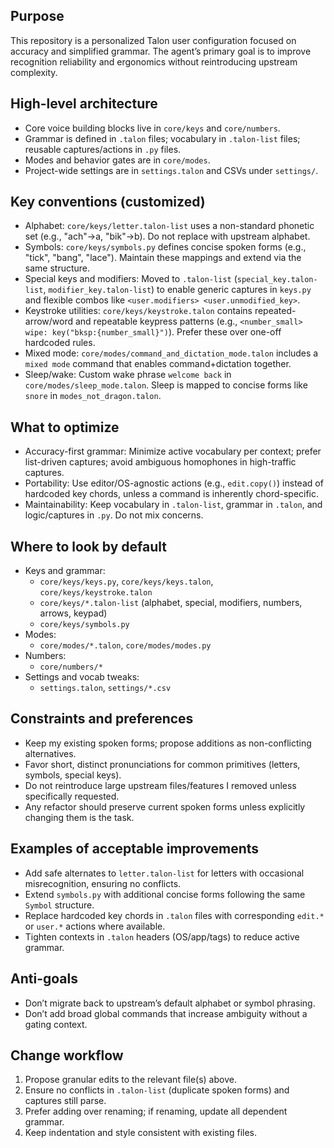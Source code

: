 ## Purpose

This repository is a personalized Talon user configuration focused on accuracy and simplified grammar. The agent’s primary goal is to improve recognition reliability and ergonomics without reintroducing upstream complexity.

## High-level architecture

- Core voice building blocks live in `core/keys` and `core/numbers`.
- Grammar is defined in `.talon` files; vocabulary in `.talon-list` files; reusable captures/actions in `.py` files.
- Modes and behavior gates are in `core/modes`.
- Project-wide settings are in `settings.talon` and CSVs under `settings/`.

## Key conventions (customized)

- Alphabet: `core/keys/letter.talon-list` uses a non-standard phonetic set (e.g., "ach"→a, "bik"→b). Do not replace with upstream alphabet.
- Symbols: `core/keys/symbols.py` defines concise spoken forms (e.g., "tick", "bang", "lace"). Maintain these mappings and extend via the same structure.
- Special keys and modifiers: Moved to `.talon-list` (`special_key.talon-list`, `modifier_key.talon-list`) to enable generic captures in `keys.py` and flexible combos like `<user.modifiers> <user.unmodified_key>`.
- Keystroke utilities: `core/keys/keystroke.talon` contains repeated-arrow/word and repeatable keypress patterns (e.g., `<number_small> wipe: key("bksp:{number_small}")`). Prefer these over one-off hardcoded rules.
- Mixed mode: `core/modes/command_and_dictation_mode.talon` includes a `mixed mode` command that enables command+dictation together.
- Sleep/wake: Custom wake phrase `welcome back` in `core/modes/sleep_mode.talon`. Sleep is mapped to concise forms like `snore` in `modes_not_dragon.talon`.

## What to optimize

- Accuracy-first grammar: Minimize active vocabulary per context; prefer list-driven captures; avoid ambiguous homophones in high-traffic captures.
- Portability: Use editor/OS-agnostic actions (e.g., `edit.copy()`) instead of hardcoded key chords, unless a command is inherently chord-specific.
- Maintainability: Keep vocabulary in `.talon-list`, grammar in `.talon`, and logic/captures in `.py`. Do not mix concerns.

## Where to look by default

- Keys and grammar:
  - `core/keys/keys.py`, `core/keys/keys.talon`, `core/keys/keystroke.talon`
  - `core/keys/*.talon-list` (alphabet, special, modifiers, numbers, arrows, keypad)
  - `core/keys/symbols.py`
- Modes:
  - `core/modes/*.talon`, `core/modes/modes.py`
- Numbers:
  - `core/numbers/*`
- Settings and vocab tweaks:
  - `settings.talon`, `settings/*.csv`

## Constraints and preferences

- Keep my existing spoken forms; propose additions as non-conflicting alternatives.
- Favor short, distinct pronunciations for common primitives (letters, symbols, special keys).
- Do not reintroduce large upstream files/features I removed unless specifically requested.
- Any refactor should preserve current spoken forms unless explicitly changing them is the task.

## Examples of acceptable improvements

- Add safe alternates to `letter.talon-list` for letters with occasional misrecognition, ensuring no conflicts.
- Extend `symbols.py` with additional concise forms following the same `Symbol` structure.
- Replace hardcoded key chords in `.talon` files with corresponding `edit.*` or `user.*` actions where available.
- Tighten contexts in `.talon` headers (OS/app/tags) to reduce active grammar.

## Anti-goals

- Don’t migrate back to upstream’s default alphabet or symbol phrasing.
- Don’t add broad global commands that increase ambiguity without a gating context.

## Change workflow

1. Propose granular edits to the relevant file(s) above.
2. Ensure no conflicts in `.talon-list` (duplicate spoken forms) and captures still parse.
3. Prefer adding over renaming; if renaming, update all dependent grammar.
4. Keep indentation and style consistent with existing files.


